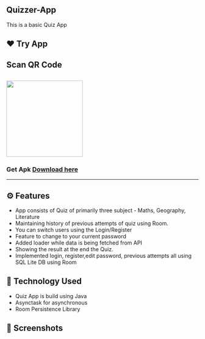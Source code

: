 ## Quizzer-App
This is a basic Quiz App

## ❤️ Try App
## Scan QR Code
 <img src="https://raw.githubusercontent.com/pikachu404/Quiz-App/master/screenshots/qrCodeForApk.png"
width="200" height="200"> 
---------------
### Get Apk [Download here](https://raw.githubusercontent.com/pikachu404/Quiz-App/master/app/release/app-release.apk)
------------
## ⚙️ Features
* App consists of Quiz of primarily three subject - Maths, Geography, Literature
* Maintaining history of previous attempts of quiz using Room.
* You can switch users using the Login/Register
* Feature to change to your current password
* Added loader while data is being fetched from API
* Showing the result at the end the Quiz.
* Implemented login, register,edit password, previous attempts all using SQL Lite DB using Room 

## 🚀 Technology Used

* Quiz App is build using Java
* Asynctask for asynchronous
* Room Persistence Library

## 📸 Screenshots
